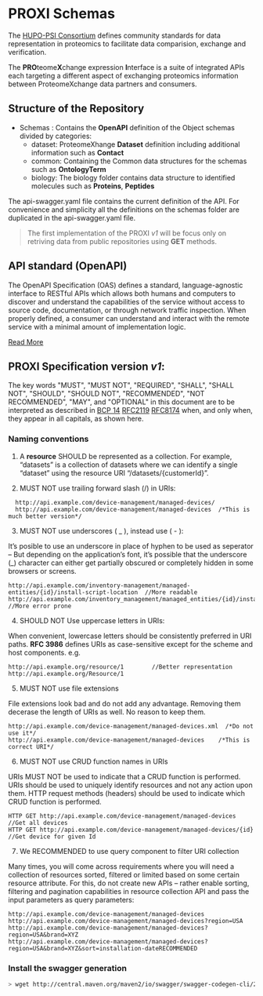 # PROXI Schemas

The [HUPO-PSI Consortium](http://www.psidev.info/) defines community standards for data representation in
proteomics to facilitate data comparision, exchange and verification.

The **PRO**teome**X**change expression **I**nterface is a suite of integrated APIs each targeting a different aspect
of exchanging proteomics information between ProteomeXchange data partners and consumers.

## Structure of the Repository

- Schemas : Contains the **OpenAPI** definition of the Object schemas divided by categories:
  - dataset: ProteomeXhange **Dataset** definition including additional information such as **Contact**
  - common: Containing the Common data structures for the schemas such as **OntologyTerm**
  - biology: The biology folder contains data structure to identified molecules such as **Proteins**,  **Peptides**

The api-swagger.yaml file contains the current definition of the API. For convenience and simplicity all the definitions on the
schemas folder are duplicated in the api-swagger.yaml file.

> The first implementation of the PROXI _v1_ will be focus only on retriving data from public repositories
> using **GET** methods.

## API standard (OpenAPI)

The OpenAPI Specification (OAS) defines a standard, language-agnostic interface to RESTful APIs which allows both humans
and computers to discover and understand the capabilities of the service without access to source code, documentation,
or through network traffic inspection. When properly defined, a consumer can understand and interact with the remote
service with a minimal amount of implementation logic.

[Read More](https://github.com/OAI/OpenAPI-Specification/blob/master/versions/3.0.0.md)

## PROXI Specification version _v1_:

The key words "MUST", "MUST NOT", "REQUIRED", "SHALL", "SHALL NOT", "SHOULD", "SHOULD NOT", "RECOMMENDED",
"NOT RECOMMENDED", "MAY", and "OPTIONAL" in this document are to be interpreted as described
in [BCP 14](https://tools.ietf.org/html/bcp14) [RFC2119](https://tools.ietf.org/html/rfc2119)
[RFC8174](https://tools.ietf.org/html/rfc8174) when, and only when, they appear in all capitals,
as shown here.

### Naming conventions

1. A **resource** SHOULD be represented as a collection. For example, “datasets” is a collection of datasets
where we can identify a single “dataset” using the resource URI “/datasets/{customerId}”.

2. MUST NOT use trailing forward slash (/) in URIs:

```
  http://api.example.com/device-management/managed-devices/
  http://api.example.com/device-management/managed-devices 	/*This is much better version*/

```

3. MUST NOT use underscores ( _ ), instead use ( - ):

It’s posible to use an underscore in place of hyphen to be used as seperator – But depending on the application’s font,
it’s possible that the underscore (_) character can either get partially obscured or completely hidden in some browsers
or screens.

```
http://api.example.com/inventory-management/managed-entities/{id}/install-script-location  //More readable
http://api.example.com/inventory_management/managed_entities/{id}/install_script_location  //More error prone
```

4. SHOULD NOT Use uppercase letters in URIs:

When convenient, lowercase letters should be consistently preferred in URI paths. **RFC 3986** defines
URIs as case-sensitive except for the scheme and host components. e.g.

```
http://api.example.org/resource/1        //Better representation
http://api.example.org/Resource/1
```

5. MUST NOT use file extensions

File extensions look bad and do not add any advantage. Removing them decerase the length of URIs
as well. No reason to keep them.

```
http://api.example.com/device-management/managed-devices.xml  /*Do not use it*/
http://api.example.com/device-management/managed-devices 	/*This is correct URI*/
```

6. MUST NOT use CRUD function names in URIs

URIs MUST NOT be used to indicate that a CRUD function is performed.
URIs should be used to uniquely identify resources and not any action upon them.
HTTP request methods (headers) should be used to indicate which CRUD function is performed.

```
HTTP GET http://api.example.com/device-management/managed-devices            //Get all devices
HTTP GET http://api.example.com/device-management/managed-devices/{id}       //Get device for given Id
```

7. We RECOMMENDED to use query component to filter URI collection

Many times, you will come across requirements where you will need a collection of resources sorted, filtered or limited based on some certain resource attribute.
For this, do not create new APIs – rather enable sorting, filtering and pagination capabilities in resource collection API and pass the input parameters as query parameters:

```
http://api.example.com/device-management/managed-devices
http://api.example.com/device-management/managed-devices?region=USA
http://api.example.com/device-management/managed-devices?region=USA&brand=XYZ
http://api.example.com/device-management/managed-devices?region=USA&brand=XYZ&sort=installation-dateRECOMMENDED
```

### Install the swagger generation

```bash
> wget http://central.maven.org/maven2/io/swagger/swagger-codegen-cli/2.3.1/swagger-codegen-cli-2.3.1.jar -O swagger-codegen-cli.jar
```




